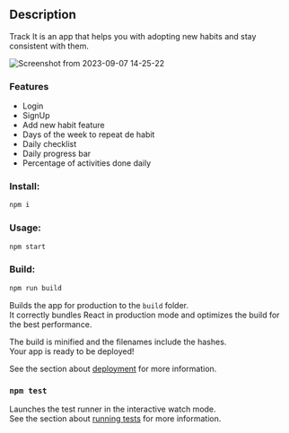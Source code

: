 ## Description

Track It is an app that helps you with adopting new habits and stay consistent with them.

![Screenshot from 2023-09-07 14-25-22](https://github.com/bandeira-de-melo/trackit/assets/83191364/49d7c254-a3f0-4a48-8dc1-423595423f50)

### Features
- Login
- SignUp
- Add new habit feature
- Days of the week to repeat de habit
- Daily checklist
- Daily progress bar
- Percentage of activities done daily


### Install:

```bash
npm i 
```
### Usage:

```bash
npm start 
```
### Build:

```bash
npm run build 
```
Builds the app for production to the `build` folder.\
It correctly bundles React in production mode and optimizes the build for the best performance.

The build is minified and the filenames include the hashes.\
Your app is ready to be deployed!

See the section about [deployment](https://facebook.github.io/create-react-app/docs/deployment) for more information.

### `npm test`

Launches the test runner in the interactive watch mode.\
See the section about [running tests](https://facebook.github.io/create-react-app/docs/running-tests) for more information.




